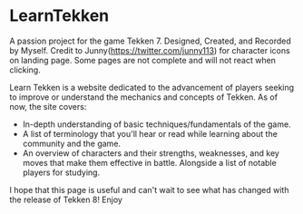# LearnTekken
A passion project for the game Tekken 7. Designed, Created, and Recorded by Myself.
Credit to Junny(https://twitter.com/junny113) for character icons on landing page.
Some pages are not complete and will not react when clicking.

Learn Tekken is a website dedicated to the advancement of players seeking to improve or understand the mechanics and concepts of Tekken.
As of now, the site covers:
+ In-depth understanding of basic techniques/fundamentals of the game.
+ A list of terminology that you'll hear or read while learning about the community and the game.
+ An overview of characters and their strengths, weaknesses, and key moves that make them effective in battle. Alongside a list of notable players for studying.

I hope that this page is useful and can't wait to see what has changed with the release of Tekken 8!
Enjoy
